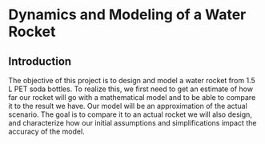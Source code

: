 # Dynamics and Modeling of a Water Rocket

## Introduction
The objective of this project is to design and model a water rocket from 1.5 L PET soda bottles. To realize this, we first need to get an estimate of how far our rocket will go with a mathematical model and to be able to compare it to the result we have. Our model will be an approximation of the actual scenario. The goal is to compare it to an actual rocket we will also design, and characterize how our initial assumptions and simplifications impact the accuracy of the model.
